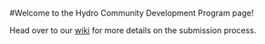 #Welcome to the Hydro Community Development Program page!

Head over to our [wiki](https://github.com/hydrogen-dev/hcdp/wiki) for more details on the submission process.
